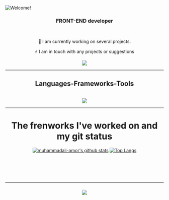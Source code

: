<!-- <h1 align="center"> -->
<!--     <img src="https://readme-typing-svg.herokuapp.com/?font=Righteous&size=35&center=true&vCenter=true&width=500&height=70&duration=4000&lines=Hi+There!+👋;+I'm+Muhammadali!;" /> -->
<!-- </h1> -->

![Welcome!](./iyu.gif)

<h3 align="center">FRONT-END developer
</h3>

<br/>

<div align="center">
 
 🔭 I am currently working on several projects.

 ⚡️ I am in touch with any projects or suggestions
 
 </div>
 
<div align="center"> 
  <a href="mailto:muhaab1221@gmail.com">
    <img src="https://img.shields.io/badge/Gmail-333333?style=for-the-badge&logo=gmail&logoColor=red" />
  </a>
  <a href="https://linkedin.com/in/muhammadali-amor" target="_blank">
  </a>
</div>

 <hr/>
 
<h2 align="center">Languages-Frameworks-Tools</h2>
<br/>
<div align="center">
    <img src="https://skillicons.dev/icons?i=java,postgres,kali,javascript,github,react,vite,bootstrap,html,css,vscode" /><br>
<!--     <img src="https://skillicons.dev/icons?i=" /> -->
</div>

<hr/>
<div align="center">
    <h1 >The frenworks I've worked on and my git status</h1>
    
[![muhammadali-amor's github stats](https://github-readme-stats.vercel.app/api?username=muhammadali-amor&show_icons=true&title_color=00FF00&icon_color=008000&text_color=00FF00&bg_color=000000)](https://github.com/muhammadali-amor/)
[![Top Langs](https://github-readme-stats.vercel.app/api/top-langs/?username=muhammadali-amor&layout=compact&title_color=00FF00&icon_color=008000&text_color=00FF00&bg_color=000000)](https://github.com/muhammadali-amor/)

</div>
<br/>
<!-- <hr/> -->

<!--  <div align="center"> -->
<!--   <h2>🐍 My Contributions 🐍</h2> -->
<!--   <br> -->
<!--   <img alt="snake eating my contributions" src="https://raw.githubusercontent.com/salesp07/salesp07/output/github-contribution-grid-snake.svg" /> -->
  
 <!--   <br/><br/><br/> -->
<!--  </div> -->  



<!--  <hr/> -->
<br/><br/>
<hr/>

<h3 align="center">
    <img src="https://readme-typing-svg.herokuapp.com/?font=Righteous&size=25&center=true&vCenter=true&width=500&height=70&duration=4000&lines=Thanks+for+visiting!+✌️;+Shoot+me+a+message+on+Gmail!;I'm+always+down+to+collab+:)">
</h3>

<br/>
